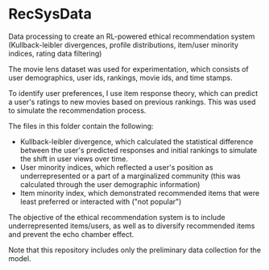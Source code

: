 # RecSysData
Data processing to create an RL-powered ethical recommendation system (Kullback-leibler divergences, profile distributions, item/user minority indices, rating data filtering)

The movie lens dataset was used for experimentation, which consists of user demographics, user ids, rankings, movie ids, and time stamps.

To identify user preferences, I use item response theory, which can predict a user's ratings to new movies based on previous rankings. This was used to simulate the recommendation process.

The files in this folder contain the following:
- Kullback-leibler divergence, which calculated the statistical difference between the user's predicted responses and initial rankings to simulate the shift in user views over time.
- User minority indices, which reflected a user's position as underrepresented or a part of a marginalized community (this was calculated through the user demographic information)
- Item minority index, which demonstrated recommended items that were least preferred or interacted with ("not popular")

The objective of the ethical recommendation system is to include underrepresented items/users, as well as to diversify recommended items and prevent the echo chamber effect.

Note that this repository includes only the preliminary data collection for the model. 
